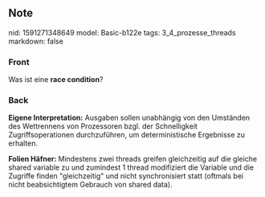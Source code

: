 ## Note
nid: 1591271348649
model: Basic-b122e
tags: 3_4_prozesse_threads
markdown: false

### Front
Was ist eine <b>race condition</b>?

### Back
<b>Eigene Interpretation:</b> Ausgaben sollen unabhängig von den Umständen des Wettrennens von Prozessoren bzgl. der Schnelligkeit Zugriffsoperationen durchzuführen, um deterministische Ergebnisse zu erhalten.<div>
</div><div><b>Folien Häfner: </b>Mindestens zwei threads greifen gleichzeitig auf die gleiche shared variable zu und zumindest 1 thread modifiziert die Variable und die Zugriffe finden "gleichzeitig" und nicht synchronisiert statt (oftmals bei nicht beabsichtigtem Gebrauch von shared data).</div><div>
</div>
